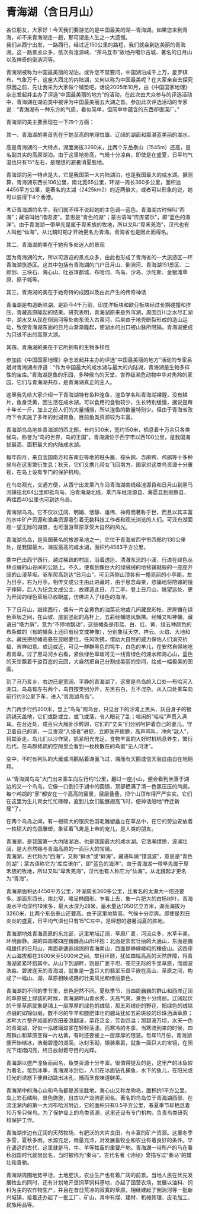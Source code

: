 # 青海湖（含日月山）  
各位朋友，大家好！今天我们要游览的是中国最美的湖—青海湖。如果您来到青海，却不来青海湖走一趟，那可谓是人生之一大遗憾。  
我们从西宁出发，一路西行，经过近150公里的路程，我们就会到达美丽的青海湖。这一路景点众多，依次有湟源峡、“茶马互市”故地丹噶尔古城、著名的日月山以及神奇的倒淌河等。  

青海湖被称为中国最美丽的湖泊。或许您不禁要问，中国湖泊成千上万，星罗棋布，气象万千，这座大西北的内陆湖，又何以称为中国最美呢？在大家亲自去探究原因之前，先让我来为大家做个铺垫吧。话说2005年10月，由《中国国家地理》杂志发起并主办了评选“中国最美丽的地方”的活动，在此次由大众参与的评选活动中，青海湖在湖泊类中被评为中国最美丽五大湖之首。参加此次评选活动的专家说：“青海湖有一种东方的气质，看似简单，但简单中蕴含的东西却很深广。”  

青海湖的美主要表现在一下四个方面：  

其一、青海湖的美首先在于她至高的地理位置、辽阔的湖面和那湛蓝美丽的湖水。  

高是青海湖的一大特点，湖面海拔3260米，比两个东岳泰山（1545m）还高，是名副其实的高原湖泊。由于这里地势高，气候十分凉爽，即使是在盛夏，日平均气温也只有15°左右，是理想的避暑消夏胜地。  

青海湖的另一特点是大，它是我国第一大内陆湖泊，也是我国最大的咸水湖。据测算，青海湖东西长106公里，南北宽65公里，环湖一周长360多公里，面积达4456平方公里，是著名的太湖（2425km2）的近两倍大，或者可以形象的说，她可以装得下4个香港。  

考证青海湖的名字，我们就不得不说起她的主色调—蓝色。青海湖古时候叫“西海”；藏语叫她“措温波”，意思是“青色的湖”；蒙古语叫“库库诺尔”，即“蓝色的海洋”。由于青海湖一带早先是属于卑禾族的牧地，所以又叫“卑禾羌海”，汉代也有人叫他“仙海”，从北魏时期才开始更名为青海。青海省也是因此而得名。  

其二，青海湖的美在于她有多处迷人的景观  

因为青海湖的大，所以可游览的景点众多，由此也形成了青海省的一大旅游区—环青海湖旅游区。这其中包括有青海湖的门户日月山、倒淌河、青海湖151景区、二郎剑、三块石、海心山、吐谷浑都城、布哈河、鸟岛、沙岛、沙陀斯、金银滩草原、原子城等。  

其三，青海湖的美在于她奇特的成因以及由此产生的传奇神话  

青海湖是构造断陷湖。是距今4千万前，印度洋板块和欧亚板块经过长期碰撞和挤压，青藏高原隆起的结果。研究表明，青海湖原来是外泻湖，周围百川之水尽汇湖中，湖水又从现在倒淌河等处向东流入古黄河，后来由于地壳断裂形成的造山运动，致使青海湖东面的日月山渐渐隆起，使湖水的出口被山脉所阻隔，青海湖便成为只进不出的高原大湖。  

其四，青海湖的美在于它所拥有的生物多样性  

参加由《中国国家地理》杂志发起并主办的评选“中国最美丽的地方”活动的专家吕斌对青海湖点评道：“作为中国最大的咸水湖与最大的内陆湖，青海湖是生物多样性的宝库。”青海湖是鱼的乐园，多种候鸟的天堂，世界级濒危动物中华对角羚的家园，它们与青海湖共存，是青海湖真正的主人。  

这里我先给大家介绍一下青海湖特有鱼种湟鱼，湟鱼学名叫青海湖裸鲤，没有鳞片，鱼身泛黄，因生活在咸水湖，可以食用的食物较少，生长特别缓慢，据说是每十年长一斤，加上之前人们的大量捕捞，所以湟鱼的数量特别少。但由于青海省政府下令实施了多年的封湖育鱼，目前鱼类资源较为丰富。  

青海湖鸟岛地处青海湖的西北部，长约500米，宽约150米，栖息着十万余只各类候鸟，称誉为“鸟的世界，鸟的王国”。青海湖位于西宁市以西100公里，是我国海拔最高、面积最大的内陆咸水湖。  

每年四月，来自我国南方和东南亚等地的班头雁、棕头鸥、赤麻鸭、鸬鹚等十多种侯鸟在这里繁衍生息；秋天，它们又携儿带女飞回南方，国家对这类鸟资源十分重视，在岛上设有专门的保护机构。  

在鸟岛观光，交通方便，从西宁出发乘汽车沿青海湖南线经湟源县和日月山到黑马河镇往北64公里即抵鸟岛，沿青海湖北线，乘汽车经湟源县、海晏县到刚察县，再往西40公里也可到达鸟岛。  

青海湖鸟岛。它不仅以辽阔、明媚、恬静、雄伟、神奇而著称于世，而且以其丰富的水中矿产资源和渔类资源吸引着无数科技工作者和观光浏览的人们。可泛舟湖面观一望无际的湖景，也可漫游草原享受大自然的风光。  

青海湖鸟岛，是我国著名的旅游圣地之一，它位于青海省西宁市西部约130公里处，是我国最大、海拔最高的咸水湖，面积约4583平方公里。  

乘中巴出西宁西行，越过稀疏的村庄，沿着透迄、清澈东流的小溪，行进在绿色丛林点缀的山谷间的公路上。不久，便看到像巨大的绿绒绒的地毯铺就般的一座座开阔的山漫草坂。驱车爬高到达“日月山”，可见两侧山顶各有一幢亮丽的小亭阁，左为日亭，右为月亭。相传文成公主由此进藏时，由于思念母亲，悲痛地将陪嫁的镜子摔碎，后人为纪念文成公主，故建造此日、月二亭。登上日月山，眺望远处，更为开阔的绿色草坂尽收眼底，仿佛进入了绿色的海洋。  

下了日月山，继续西行，偶有一片金黄色的油菜花地或几间藏民彩帐，房屋镶在绿色草坂之间，在山坡、屋前竖起的高杆上，五彩经幡随风飘拂。经幡又叫神幡，藏语曰“塔力俏”，意为“不停地飘动”，这些幡条是用蓝、白、红、黄、绿五种颜色的布条做的（有的幡条上还印有经文或神像），分别象征天空、祥云、火焰、大地和水。藏民把经幡高悬在显眼要位，任风吹拂，借助大自然的威力保佑人们消灾祈福、吉祥如意。或远或近，可见一群群黑色的牦牛，白色的羊儿，在安然自得地吃着青草。过了黑马河乡右看，紧依绿色草坂可见一线青绿色的湖水和海心山，蓝色的天空飘着千姿百态的云团，大自然把自己分割成美丽的空间，绘成一幅极美的图画。  

到了马乃亥乡，右边已是宽阔、平静的青海湖了。这里是鸟岛的入口处—布哈河入湖口。鸟岛有左右两个，鸟自按类别分开，左黑右白，互不混杂。从入口处乘车向前行约3公里下车，进入“青海湖鸟岛”。  

大门再步行约200米，登上“鸟岛”观鸟台，只见台下的沙滩上黑头、灰白身子的银鸥铺天盖地，它们或卧或立，或飞或落，令人眼花了乱；喧闹的“哇哇”声贯入满耳。在台近处，成百只大雁卧沙孵卵，它们的“丈夫”们分别呵护着自己的妻儿，守卫着自己的家，一旦发现“入侵者”进犯，立即张开翅膀，高声鸣叫，冲向“敌人”，将其驱走。鸟儿们以沙作窝，抓紧阳光充足，食物丰富的大好时机栖息养生，繁衍后代。在鸟群稀疏的空隙里会看到一枚枚散在的鸟蛋“无人问津”。  

空中，不时有列队的大雁或鸿鹅贴着湖面飞过，偶而有天鹅或信天翁自由自在地翱翔。  

从“青海湖鸟岛”大门出来乘车向左行约1公里，翻过一座小山，便会看到坐落于湖边的又一个鸟岛，它像一口倒扣于湖中的圆锅，顶部栖满了清一色黑压压的鸬鹚，每个鸬鹚的“家”都安在一个高高的窠里，层层叠叠，把个山顶布得严严实实。它们在这里为生儿育女忙忙碌碌，直到儿女们能展翅高飞时，便神话般地“乔迁新居”了。  

在两个鸟岛之间，有一根硕大的银灰色羽毛雕塑矗立在草丛中，在它的旁边安放着一枚硕大的鸟蛋雕塑，象征着飞禽是上帝的宠儿，是人类的朋友。  

青海湖，是我国第一大内陆湖泊，也是我国最大的咸水湖。它浩瀚缥缈，波澜壮阔，是大自然赐与青海高原的一面巨大的宝镜。  
青海湖，古代称为“西海”，又称“鲜水”或“鲜海”。藏语叫做“错温波”，意思是“青色的湖”；蒙古语称它为“库库诺尔”，即“蓝色的海洋”。由于青海湖一带早先属于卑禾族的牧地，所以又叫“卑禾羌海”，汉代也有人称它为“仙海”。从北魏起才更名为“青海”。  

青海湖面积达4456平方公里，环湖周长360多公里，比著名的太湖大一倍还要多。湖面东西长，南北窄，略呈椭圆形。乍看上去，象一片肥大的白杨树叶。青海湖水平均深约19米多，最大水深为28米，蓄水量达1050亿立方米，湖面海拔为3260米，比两个东岳泰山还要高。由于这里地势高，气候十分凉爽。即使是烈日炎炎的盛夏，日平均气温也只有15℃左中，是理想的避暑消夏的胜地。  

青海湖地处青海高原的东北部，这里地域辽阔，草原广袤，河流众多，水草丰美，环境幽静。湖的四周被四座巍巍高山所环抱：北面是崇宏壮丽的大通山，东面是巍峨雄伟的日月山，南面是逶迤绵绵的青海南山，西面是峥嵘嵯峨的橡皮山。这四座大山海拔都在3600米至5000米之间。举目环顾，犹如四幅高高的天然屏障，将青海湖紧紧环抱其中。从山下到湖畔，则是广袤平坦、苍茫无际的千里草原，而烟波浩淼、碧波连天的青海湖，就象是一盏巨大的翡翠玉盘平嵌在高山、草原之间，构成了一幅山、湖、草原相映成趣的壮美风光和绮丽景色。  

青海湖的不同的季节里，景色迥然不同。夏秋季节，当四周巍巍的群山和西岸辽阔的草原披上绿装的时候，青海湖畔山青水秀，天高气爽，景色十分绮丽。辽阔起伏的千里草原就象是铺上一层厚厚的绿色的绒毯，那五彩缤纷的野花，把绿色的绒毯点缀的如锦似缎，数不尽的牛羊和膘肥体壮的骢马犹如五彩斑驳的珍珠洒满草原；湖畔大片整齐如画的农田麦浪翻滚，菜花泛金，芳香四溢；那碧波万顷，水天一色的青海湖，好似一泓玻璃琼浆在轻轻荡漾。而寒冷的冬季，当寒流到来的时候，四周群山和草原变得一片枯黄，有时还要披上一层厚厚的银装。每年11月份，青海湖便开始结冰，浩瀚碧澄的湖面，冰封玉砌，银装素裹，就象一面巨大的宝镜，在阳光下熠熠闪亮，终日放射着夺目的光辉。  

青海湖以盛产湟鱼而闻名，鱼类资源十分丰富。很值得提及的是，这里产的冰鱼较为著名。每到冰季，青海湖冰封后，人们在冰面钻孔捕鱼，水下的鱼儿，在阳光或灯光的诱惑下便自动跳出冰孔，捕而烹食味道鲜美。  

青海湖中的海心山和鸟岛都是游览胜地。海心山又称龙驹岛，面积约1平方公里。岛上岩石嶙峋，景色旖旎，自古以产龙驹而闻名。著名的鸟岛位于青海湖西部，在流注湖内的第一大河布哈河附近，它的面积只有0.5平方公里，春夏季节却栖息着10万多只候鸟。为了保护岛上的鸟类资源，这里还设有专门机构，负责鸟类研究和保护工作。  

青海湖岸边有辽阔的天然牧场，有肥沃的大片良田，有丰富的矿产资源。这里冬季多雪，夏秋多雨，水源充足，雨量充沛，对发展畜牧业和农业有着良好的条件。早在遥远的古代，这里就是马、牛、羊等牲畜的重要产地。青海湖一带所产的马在春秋战国时代就很出名，当时被称为“秦马”。古代名著《诗经》曾描写过“秦马”的雄壮和善驰。  

青海湖周围地势平坦，土地肥沃，农业生产也有着广阔的前景。当地人民在优先发展牧业的同时，还有计划地开垦饲草饲料基地，办起了国营农场，发展以油料、饲料为主的农作物生产，并且在昔日荒凉的寂寞的草原，相继建起了倒淌河等一批新兴城镇，接着还办起了一批工厂、矿山，其中有煤、建材、机械修理、皮毛加工、民族用品等。  
<!-- Last processed: 2025-07-22 03:44:28 -->
